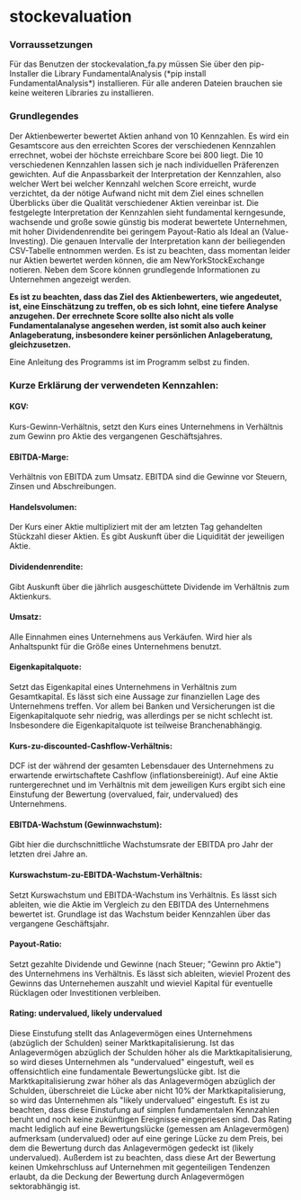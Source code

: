 <h1>stockevaluation</h1>

<h3>Vorraussetzungen</h3>
Für das Benutzen der stockevalation_fa.py müssen Sie über den pip-Installer die Library FundamentalAnalysis (*pip install FundamentalAnalysis*) installieren. Für alle anderen Dateien brauchen sie keine weiteren Libraries zu installieren.

<h3>Grundlegendes</h3>
Der Aktienbewerter bewertet Aktien anhand von 10 Kennzahlen. Es wird ein Gesamtscore aus den erreichten Scores der verschiedenen Kennzahlen errechnet, wobei der höchste erreichbare Score bei 800 liegt. Die 10 verschiedenen Kennzahlen lassen sich je nach individuellen Präferenzen gewichten. Auf die Anpassbarkeit der Interpretation der Kennzahlen, also welcher Wert bei welcher Kennzahl welchen Score erreicht, wurde verzichtet, da der nötige Aufwand nicht mit dem Ziel eines schnellen Überblicks über die Qualität verschiedener Aktien vereinbar ist. Die festgelegte Interpretation der Kennzahlen sieht fundamental kerngesunde, wachsende und große sowie günstig bis moderat bewertete Unternehmen, mit hoher Dividendenrendite bei geringem Payout-Ratio als Ideal an (Value-Investing). Die genauen Intervalle der Interpretation kann der beiliegenden CSV-Tabelle entnommen werden. Es ist zu beachten, dass momentan leider nur Aktien bewertet werden können, die am NewYorkStockExchange notieren.
Neben dem Score können grundlegende Informationen zu Unternehmen angezeigt werden. 

<b>Es ist zu beachten, dass das Ziel des Aktienbewerters, wie angedeutet, ist, eine Einschätzung zu treffen, ob es sich lohnt, eine tiefere Analyse anzugehen. Der errechnete Score sollte also nicht als volle Fundamentalanalyse angesehen werden, ist somit also auch keiner Anlageberatung, insbesondere keiner persönlichen Anlageberatung, gleichzusetzen.</b>

Eine Anleitung des Programms ist im Programm selbst zu finden.
<p>

<h3>Kurze Erklärung der verwendeten Kennzahlen:</h3><p>

<h4>KGV:</h4>
Kurs-Gewinn-Verhältnis, setzt den Kurs eines Unternehmens in Verhältnis zum Gewinn pro Aktie des vergangenen Geschäftsjahres.<br>

<h4>EBITDA-Marge:</h4> 
Verhältnis von EBITDA zum Umsatz. EBITDA sind die Gewinne vor Steuern, Zinsen und Abschreibungen.<br>

<h4>Handelsvolumen:</h4> 
Der Kurs einer Aktie multipliziert mit der am letzten Tag gehandelten Stückzahl dieser Aktien. Es gibt Auskunft über die Liquidität der jeweiligen Aktie.<br>

<h4>Dividendenrendite:</h4>
Gibt Auskunft über die jährlich ausgeschüttete Dividende im Verhältnis zum Aktienkurs.<br>

<h4>Umsatz:</h4>
Alle Einnahmen eines Unternehmens aus Verkäufen. Wird hier als Anhaltspunkt für die Größe eines Unternehmens benutzt.<br>

<h4>Eigenkapitalquote:</h4>
Setzt das Eigenkapital eines Unternehmens in Verhältnis zum Gesamtkapital. Es lässt sich eine Aussage zur finanziellen Lage des Unternehmens treffen. Vor allem bei Banken und Versicherungen ist die Eigenkapitalquote sehr niedrig, was allerdings per se nicht schlecht ist. Insbesondere die Eigenkapitalquote ist teilweise Branchenabhängig.<br>

<h4>Kurs-zu-discounted-Cashflow-Verhältnis:</h4>
DCF ist der während der gesamten Lebensdauer des Unternehmens zu erwartende erwirtschaftete Cashflow (inflationsbereinigt). Auf eine Aktie runtergerechnet und im Verhältnis mit dem jeweiligen Kurs ergibt sich eine Einstufung der Bewertung (overvalued, fair, undervalued) des Unternehmens.<br>

<h4>EBITDA-Wachstum (Gewinnwachstum):</h4>
Gibt hier die durchschnittliche Wachstumsrate der EBITDA pro Jahr der letzten drei Jahre an.<br>

<h4>Kurswachstum-zu-EBITDA-Wachstum-Verhältnis:</h4>
Setzt Kurswachstum und EBITDA-Wachstum ins Verhältnis. Es lässt sich ableiten, wie die Aktie im Vergleich zu den EBITDA des Unternehmens bewertet ist. Grundlage ist das Wachstum beider Kennzahlen über das vergangene Geschäftsjahr.<br>

<h4>Payout-Ratio:</h4>
Setzt gezahlte Dividende und Gewinne (nach Steuer; "Gewinn pro Aktie") des Unternehmens ins Verhältnis. Es lässt sich ableiten, wieviel Prozent des Gewinns das Unternehemen auszahlt und wieviel Kapital für eventuelle Rücklagen oder Investitionen verbleiben.<br>

<h4>Rating: undervalued, likely undervalued</h4>
Diese Einstufung stellt das Anlagevermögen eines Unternehmens (abzüglich der Schulden) seiner Marktkapitalisierung. Ist das Anlagevermögen abzüglich der Schulden höher als die Marktkapitalisierung, so wird dieses Unternehmen als "undervalued" eingestuft, weil es offensichtlich eine fundamentale Bewertungslücke gibt. Ist die Marktkapitalisierung zwar höher als das Anlagevermögen abzüglich der Schulden, überschreiet die Lücke aber nicht 10% der Marktkapitalisierung, so wird das Unternehmen als "likely undervalued" eingestuft. 
Es ist zu beachten, dass diese Einstufung auf simplen fundamentalen Kennzahlen beruht und noch keine zukünftigen Ereignisse eingepriesen sind. Das Rating macht lediglich auf eine Bewertungslücke (gemessen am Anlagevermögen) aufmerksam (undervalued) oder auf eine geringe Lücke zu dem Preis, bei dem die Bewertung durch das Anlagevermögen gedeckt ist (likely undervalued). Außerdem ist zu beachten, dass diese Art der Bewertung keinen Umkehrschluss auf Unternehmen mit gegenteiligen Tendenzen erlaubt, da die Deckung der Bewertung durch Anlagevermögen sektorabhängig ist.
